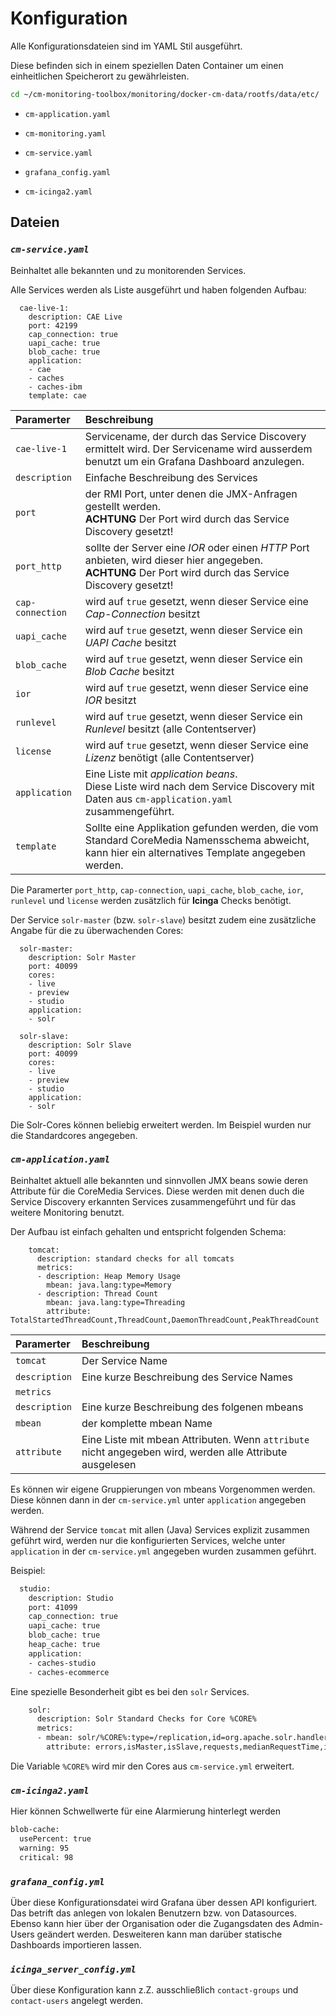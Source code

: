 Konfiguration
=============

Alle Konfigurationsdateien sind im YAML Stil ausgeführt.

Diese befinden sich in einem speziellen Daten Container um einen einheitlichen Speicherort zu gewährleisten.

```bash
cd ~/cm-monitoring-toolbox/monitoring/docker-cm-data/rootfs/data/etc/
```

 - `cm-application.yaml`
 
 - `cm-monitoring.yaml`
 
 - `cm-service.yaml`

 - `grafana_config.yaml`
 
 - `cm-icinga2.yaml`


## Dateien

### *`cm-service.yaml`*

Beinhaltet alle bekannten und zu monitorenden Services.

Alle Services werden als Liste ausgeführt und haben folgenden Aufbau:

```
  cae-live-1:
    description: CAE Live
    port: 42199
    cap_connection: true
    uapi_cache: true
    blob_cache: true
    application:
    - cae
    - caches
    - caches-ibm
    template: cae
```

| Paramerter       | Beschreibung |
| :---------       | :----------- |
| `cae-live-1`     | Servicename, der durch das Service Discovery ermittelt wird. Der Servicename wird ausserdem benutzt um ein Grafana Dashboard anzulegen. |
| `description`    | Einfache Beschreibung des Services |
| `port`           | der RMI Port, unter denen die JMX-Anfragen gestellt werden.<br>**ACHTUNG** Der Port wird durch das Service Discovery gesetzt! |
| `port_http`      | sollte der Server eine *IOR* oder einen *HTTP* Port anbieten, wird dieser hier angegeben.<br>**ACHTUNG** Der Port wird durch das Service Discovery gesetzt! |
| `cap-connection` | wird auf `true` gesetzt, wenn dieser Service eine *Cap-Connection* besitzt |
| `uapi_cache`     | wird auf `true` gesetzt, wenn dieser Service ein *UAPI Cache* besitzt |
| `blob_cache`     | wird auf `true` gesetzt, wenn dieser Service ein *Blob Cache* besitzt |
| `ior`            | wird auf `true` gesetzt, wenn dieser Service eine *IOR* besitzt |
| `runlevel`       | wird auf `true` gesetzt, wenn dieser Service ein *Runlevel* besitzt (alle Contentserver) |
| `license`        | wird auf `true` gesetzt, wenn dieser Service eine *Lizenz* benötigt (alle Contentserver) |
| `application`    | Eine Liste mit *application beans*.<br>Diese Liste wird nach dem Service Discovery mit Daten aus `cm-application.yaml` zusammengeführt. |
| `template`       | Sollte eine Applikation gefunden werden, die vom Standard CoreMedia Namensschema abweicht, kann hier ein alternatives Template angegeben werden. |

Die Paramerter `port_http`, `cap-connection`, `uapi_cache`, `blob_cache`, `ior`, `runlevel` und `license` werden zusätzlich für **Icinga** Checks benötigt.


Der Service `solr-master` (bzw. `solr-slave`) besitzt zudem eine zusätzliche Angabe für die zu überwachenden Cores:

```
  solr-master:
    description: Solr Master
    port: 40099
    cores:
    - live
    - preview
    - studio
    application:
    - solr

  solr-slave:
    description: Solr Slave
    port: 40099
    cores:
    - live
    - preview
    - studio
    application:
    - solr
```

Die Solr-Cores können beliebig erweitert werden. Im Beispiel wurden nur die Standardcores angegeben.


### *`cm-application.yaml`*

Beinhaltet aktuell alle bekannten und sinnvollen JMX beans sowie deren Attribute für die CoreMedia Services.
Diese werden mit denen duch die Service Discovery erkannten Services zusammengeführt und für das weitere Monitoring benutzt.

Der Aufbau ist einfach gehalten und entspricht folgenden Schema:

```
    tomcat:
      description: standard checks for all tomcats
      metrics:
      - description: Heap Memory Usage
        mbean: java.lang:type=Memory
      - description: Thread Count
        mbean: java.lang:type=Threading
        attribute: TotalStartedThreadCount,ThreadCount,DaemonThreadCount,PeakThreadCount
```

| Paramerter       | Beschreibung |
| :---------       | :----------- |
| `tomcat`         | Der Service Name |
| `description`    | Eine kurze Beschreibung des Service Names |
| `metrics`        | |
| `description`    | Eine kurze Beschreibung des folgenen mbeans |
| `mbean`          | der komplette mbean Name |
| `attribute`      | Eine Liste mit mbean Attributen. Wenn `attribute` nicht angegeben wird, werden alle Attribute ausgelesen  |


Es können wir eigene Gruppierungen von mbeans Vorgenommen werden. Diese können dann in der `cm-service.yml` unter `application` angegeben werden.
 

Während der Service `tomcat` mit allen (Java) Services explizit zusammen geführt wird, werden nur die konfigurierten Services,
welche unter `application` in der `cm-service.yml` angegeben wurden zusammen geführt.

Beispiel:
```bash
  studio:
    description: Studio
    port: 41099
    cap_connection: true
    uapi_cache: true
    blob_cache: true
    heap_cache: true
    application:
    - caches-studio
    - caches-ecommerce
```

Eine spezielle Besonderheit gibt es bei den `solr` Services.
```bash
    solr:
      description: Solr Standard Checks for Core %CORE%
      metrics:
      - mbean: solr/%CORE%:type=/replication,id=org.apache.solr.handler.ReplicationHandler
        attribute: errors,isMaster,isSlave,requests,medianRequestTime,indexVersion,indexSize,generation
```

Die Variable `%CORE%` wird mir den Cores aus `cm-service.yml` erweitert.


### *`cm-icinga2.yaml`*

Hier können Schwellwerte für eine Alarmierung hinterlegt werden

```bash
blob-cache:
  usePercent: true
  warning: 95
  critical: 98
```


### *`grafana_config.yml`*

Über diese Konfigurationsdatei wird Grafana über dessen API konfiguriert.
Das betrift das anlegen von lokalen Benutzern bzw. von Datasources. Ebenso kann hier über der Organisation 
oder die Zugangsdaten des Admin-Users geändert werden.
Desweiteren kann man darüber statische Dashboards importieren lassen.


### *`icinga_server_config.yml`*

Über diese Konfiguration kann z.Z. ausschließlich `contact-groups` und `contact-users` angelegt werden.
